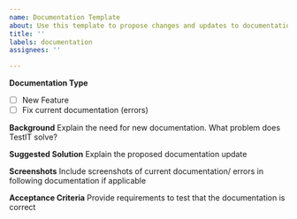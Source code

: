 ```yaml
---
name: Documentation Template
about: Use this template to propose changes and updates to documentation
title: ''
labels: documentation
assignees: ''

---
```


**Documentation Type**
- [ ] New Feature
- [ ] Fix current documentation (errors)

**Background**
Explain the need for new documentation. What problem does TestIT solve? 

**Suggested Solution**
Explain the proposed documentation update

**Screenshots**
Include screenshots of current documentation/ errors in following documentation  if applicable

**Acceptance Criteria**
Provide requirements to test that the documentation is correct
